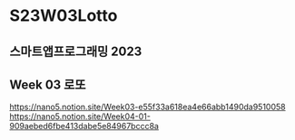 # S23W03Lotto
## 스마트앱프로그래밍 2023
## Week 03 로또

https://nano5.notion.site/Week03-e55f33a618ea4e66abb1490da9510058
https://nano5.notion.site/Week04-01-909aebed6fbe413dabe5e84967bccc8a
